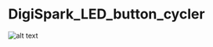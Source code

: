 # DigiSpark_LED_button_cycler

![alt text](https://github.com/graylagx2/DigiSpark_LED_button_cycler/blob/master/Digispark_Neopixel_Button_Cycler.png)
